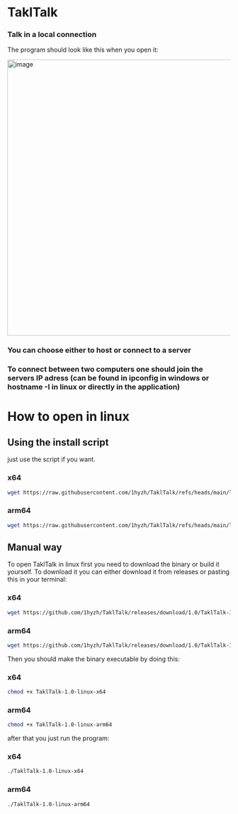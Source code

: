 # TaklTalk
### Talk in a local connection

The program should look like this when you open it:



<img width="1113" height="623" alt="image" src="https://github.com/user-attachments/assets/07dda3de-c242-4c44-baf4-cffb46a8ac4e" />


### You can choose either to host or connect to a server

### To connect between two computers one should join the servers IP adress (can be found in ipconfig in windows or hostname -I in linux or directly in the application)


# How to open in linux

## Using the install script

just use the script if you want.

### x64

```bash
wget https://raw.githubusercontent.com/1hyzh/TaklTalk/refs/heads/main/linux-x64-download.sh && chmod +x linux-x64-download.sh && ./linux-x64-download.sh
```

### arm64

```bash
wget https://raw.githubusercontent.com/1hyzh/TaklTalk/refs/heads/main/linux-arm64-download.sh && chmod +x linux-arm64-download.sh && ./linux-arm64-download.sh
```


## Manual way

To open TaklTalk in linux first you need to download the binary or build it yourself.
To download it you can either download it from releases or pasting this in your terminal:

### x64

```bash
wget https://github.com/1hyzh/TaklTalk/releases/download/1.0/TaklTalk-1.0-linux-x64
```

### arm64

```bash
wget https://github.com/1hyzh/TaklTalk/releases/download/1.0/TaklTalk-1.0-linux-arm64
```

Then you should make the binary executable by doing this:

### x64

```bash
chmod +x TaklTalk-1.0-linux-x64
```
### arm64

```bash
chmod +x TaklTalk-1.0-linux-arm64
```

after that you just run the program:

### x64

```bash
./TaklTalk-1.0-linux-x64
```
### arm64

```bash
./TaklTalk-1.0-linux-arm64
```
